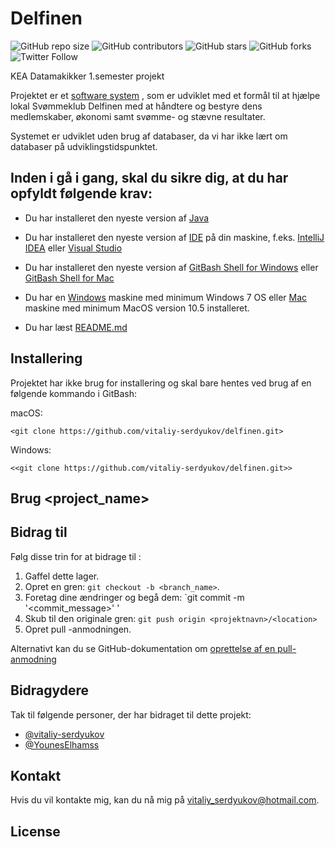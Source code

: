# Delfinen

<!--- These are examples. See https://shields.io for others or to customize this set of shields. You might want to include dependencies, project status and licence info here --->
![GitHub repo size](https://img.shields.io/github/repo-size/vitaliy-serdyukov/delfinen)
![GitHub contributors](https://img.shields.io/github/contributors/vitaliy-serdyukov/delfinen)
![GitHub stars](https://img.shields.io/github/stars/vitaliy-serdyukov/delfinen?style=social)
![GitHub forks](https://img.shields.io/github/forks/vitaliy-serdyukov/delfinen?style=social)
![Twitter Follow](https://img.shields.io/twitter/follow/vitaliy_mail?style=social)



KEA Datamakikker 1.semester projekt<br>

Projektet er et [software system](https://en.wikipedia.org/wiki/Software_system) , som er udviklet med et formål til at hjælpe lokal Svømmeklub Delfinen med at håndtere og bestyre dens medlemskaber, økonomi samt svømme- og stævne resultater.<br>

Systemet er udviklet uden brug af databaser, da vi har ikke lært om databaser på udviklingstidspunktet.


## Inden i gå i gang, skal du sikre dig, at du har opfyldt følgende krav:

* Du har installeret den nyeste version af [Java](https://www.oracle.com/java/technologies/downloads/)

* Du har installeret den nyeste version af [IDE](https://da.wikipedia.org/wiki/Integrated_development_environment) på din maskine, f.eks. [IntelliJ IDEA](https://www.jetbrains.com/idea/)   eller [Visual Studio](https://visualstudio.microsoft.com/)

* Du har installeret den nyeste version af [GitBash Shell for Windows](https://gitforwindows.org) eller [GitBash Shell for Mac](https://downloads.digitaltrends.com/git/mac)

* Du har en [Windows](https://www.microsoft.com) maskine med minimum Windows 7 OS eller [Mac](https://www.apple.com/macos) maskine med minimum MacOS version 10.5 installeret.
* Du har læst [README.md](https://github.com/vitaliy-serdyukov/delfinen/blob/main/README.md)



## Installering 

Projektet har ikke brug for installering og skal bare hentes ved brug af en følgende kommando i GitBash:

macOS:
```
<git clone https://github.com/vitaliy-serdyukov/delfinen.git>
```

Windows:
```
<<git clone https://github.com/vitaliy-serdyukov/delfinen.git>>
```
## Brug <project_name>


## Bidrag til <projektnavn>

Følg disse trin for at bidrage til <projektnavn>:

1. Gaffel dette lager.
2. Opret en gren: `git checkout -b <branch_name>`.
3. Foretag dine ændringer og begå dem: `git commit -m '<commit_message>' '
4. Skub til den originale gren: `git push origin <projektnavn>/<location>`
5. Opret pull -anmodningen.

Alternativt kan du se GitHub-dokumentation om [oprettelse af en pull-anmodning](https://help.github.com/en/github/collaborating-with-issues-and-pull-requests/creating-a-pull-request)


## Bidragydere


Tak til følgende personer, der har bidraget til dette projekt:

* [@vitaliy-serdyukov](https://github.com/vitaliy-serdyukov)
* [@YounesElhamss ](https://github.com/YounesElhamss)



## Kontakt

Hvis du vil kontakte mig, kan du nå mig på <vitaliy_serdyukov@hotmail.com>.

## License
